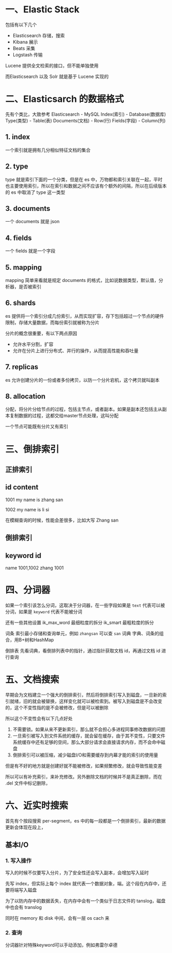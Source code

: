 # 一、Elastic Stack
包括有以下几个
* Elasticsearch 存储，搜索
* Kibana 展示
* Beats 采集
* Logstash 传输


Lucene 提供全文检索的接口，但不能单独使用

而Elasticsearch 以及 Solr 就是基于 Lucene 实现的

# 二、Elasticsarch 的数据格式
先有个类比，大致参考
Elasticsearch - MySQL
Index(索引) - Database(数据库)
Type(类型) - Table(表)
Documents(文档) - Row(行)
Fields(字段) - Column(列)

## 1. index
一个索引就是拥有几分相似特征文档的集合

## 2. type
type 就是索引下面的一个分类，但是在 es 中，万物都和索引关联在一起，平时也主要使用索引，所以在索引和数据之间不应该有个额外的间隔，所以在后续版本的 es 中取消了 type 这一类型

## 3. documents
一个 documents 就是 json

## 4. fields
一个 fields 就是一个字段

## 5. mapping
mapping 简单来看就是规定 documents 的格式，比如说数据类型，默认值，分析器，是否被索引

## 6. shards
es 提供将一个索引分成几份索引，从而实现扩容，存下包括超过一个节点的硬件限制，存储大量数据，而每份索引就被称为分片

分片的概念很重要，有以下两点原因
* 允许水平分割，扩容
* 允许在分片上进行分布式、并行的操作，从而提高性能和吞吐量

## 7. replicas
es 允许创建分片的一份或者多份拷贝，以防一个分片宕机，这个拷贝就叫副本

## 8. allocation
分配，将分片分给节点的过程，包括主节点，或者副本。如果是副本还包括主从副本复制数据的过程，这都交给master节点处理，这叫分配

一个节点可能既有分片又有索引


# 三、倒排索引

## 正排索引

id    content
-------------
1001  my name is zhang san

1002  my name is li si

在模糊查询的时候，性能会差很多，比如大写 Zhang san


## 倒排索引
keyword     id
--------------
name      1001,1002
zhang     1001


# 四、分词器
如果一个索引该怎么分词，这取决于分词器，在一些字段如果是 ``text`` 代表可以被分词，如果是 ``keyword`` 代表不能被分词

还有一些其他设置
ik_max_word 最细粒度的拆分
ik_smart 最粗粒度的拆分

词条 索引最小存储和查询单元，例如 ``zhangsan`` 可以查 ``san``
词典 字典、词条的组合，用B+树和HashMap

倒排表 
先看词典，看倒排列表中的指针，通过指针获取文档 id，再通过文档 id 进行查询

# 五、文档搜索
早期会为文档建立一个强大的倒排索引，然后将倒排索引写入到磁盘，一旦新的索引就绪，旧的就会被替换，这样变化就可以被检索到。被写入到磁盘是不会改变的，这个不变性指的是不会被修改，但是可以被删除

所以这个不变性会有以下几点好处
1. 不需要锁。如果从来不更新索引，那么就不会担心多进程同事修改数据的问题
2. 一旦索引被写入到文件系统的缓存，就会留在缓存，由于其不变性，只要文件系统缓存中还有足够的空间，那么大部分请求会直接请求内存，而不会命中磁盘
3. 倒排索引可以被压缩，减少磁盘I/O和需要缓存到内幕才能的索引的使用量

但是有不好的地方就是创建好就不能被修改，如果频繁修改，就会导致性能变差

所以可以有补充索引，来补充修改。另外删除文档的时候并不是真正删除，而在 .del 文件中标记删除，

# 六、近实时搜索
首先有个按段搜索 per-segment，es 中的每一段都是一个倒排索引，最新的数据更新会体现在段上，

## 基本I/O
### 1. 写入操作
写入的时候不仅要写入分片，为了安全性还会写入副本，会增加写入延时

先写 index，但实际上每个 index 就代表一个数据对象，端。这个段在内存中，还要将端写入磁盘

为了以防内存中的数据丢失，在内存中会有一个类似于日志文件的 tanslog，磁盘中也会有 translog

同时在 memory 和 disk 中间，会有一层 os cach 来

### 2. 查询


分词器针对特殊keyword可以手动添加，例如弗雷尔卓德